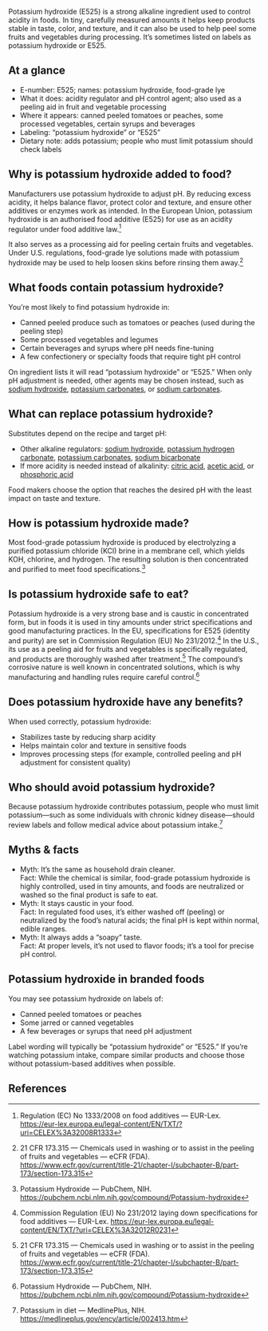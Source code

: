 Potassium hydroxide (E525) is a strong alkaline ingredient used to control acidity in foods. In tiny, carefully measured amounts it helps keep products stable in taste, color, and texture, and it can also be used to help peel some fruits and vegetables during processing. It’s sometimes listed on labels as potassium hydroxide or E525.

<!--more-->

## At a glance
- E-number: E525; names: potassium hydroxide, food-grade lye
- What it does: acidity regulator and pH control agent; also used as a peeling aid in fruit and vegetable processing
- Where it appears: canned peeled tomatoes or peaches, some processed vegetables, certain syrups and beverages
- Labeling: “potassium hydroxide” or “E525”
- Dietary note: adds potassium; people who must limit potassium should check labels

## Why is potassium hydroxide added to food?
Manufacturers use potassium hydroxide to adjust pH. By reducing excess acidity, it helps balance flavor, protect color and texture, and ensure other additives or enzymes work as intended. In the European Union, potassium hydroxide is an authorised food additive (E525) for use as an acidity regulator under food additive law.[^1]

It also serves as a processing aid for peeling certain fruits and vegetables. Under U.S. regulations, food-grade lye solutions made with potassium hydroxide may be used to help loosen skins before rinsing them away.[^2]

## What foods contain potassium hydroxide?
You’re most likely to find potassium hydroxide in:
- Canned peeled produce such as tomatoes or peaches (used during the peeling step)
- Some processed vegetables and legumes
- Certain beverages and syrups where pH needs fine-tuning
- A few confectionery or specialty foods that require tight pH control

On ingredient lists it will read “potassium hydroxide” or “E525.” When only pH adjustment is needed, other agents may be chosen instead, such as [sodium hydroxide](/e524-sodium-hydroxide), [potassium carbonates](/e501-potassium-carbonates), or [sodium carbonates](/e500-sodium-carbonates).

## What can replace potassium hydroxide?
Substitutes depend on the recipe and target pH:
- Other alkaline regulators: [sodium hydroxide](/e524-sodium-hydroxide), [potassium hydrogen carbonate](/e501ii-potassium-hydrogen-carbonate), [potassium carbonates](/e501-potassium-carbonates), [sodium bicarbonate](/e500ii-sodium-bicarbonate)
- If more acidity is needed instead of alkalinity: [citric acid](/e330-citric-acid), [acetic acid](/e260-acetic-acid), or [phosphoric acid](/e338-phosphoric-acid)

Food makers choose the option that reaches the desired pH with the least impact on taste and texture.

## How is potassium hydroxide made?
Most food-grade potassium hydroxide is produced by electrolyzing a purified potassium chloride (KCl) brine in a membrane cell, which yields KOH, chlorine, and hydrogen. The resulting solution is then concentrated and purified to meet food specifications.[^3]

## Is potassium hydroxide safe to eat?
Potassium hydroxide is a very strong base and is caustic in concentrated form, but in foods it is used in tiny amounts under strict specifications and good manufacturing practices. In the EU, specifications for E525 (identity and purity) are set in Commission Regulation (EU) No 231/2012.[^4] In the U.S., its use as a peeling aid for fruits and vegetables is specifically regulated, and products are thoroughly washed after treatment.[^2] The compound’s corrosive nature is well known in concentrated solutions, which is why manufacturing and handling rules require careful control.[^3]

## Does potassium hydroxide have any benefits?
When used correctly, potassium hydroxide:
- Stabilizes taste by reducing sharp acidity
- Helps maintain color and texture in sensitive foods
- Improves processing steps (for example, controlled peeling and pH adjustment for consistent quality)

## Who should avoid potassium hydroxide?
Because potassium hydroxide contributes potassium, people who must limit potassium—such as some individuals with chronic kidney disease—should review labels and follow medical advice about potassium intake.[^5]

## Myths & facts
- Myth: It’s the same as household drain cleaner.  
  Fact: While the chemical is similar, food-grade potassium hydroxide is highly controlled, used in tiny amounts, and foods are neutralized or washed so the final product is safe to eat.
- Myth: It stays caustic in your food.  
  Fact: In regulated food uses, it’s either washed off (peeling) or neutralized by the food’s natural acids; the final pH is kept within normal, edible ranges.
- Myth: It always adds a “soapy” taste.  
  Fact: At proper levels, it’s not used to flavor foods; it’s a tool for precise pH control.

## Potassium hydroxide in branded foods
You may see potassium hydroxide on labels of:
- Canned peeled tomatoes or peaches
- Some jarred or canned vegetables
- A few beverages or syrups that need pH adjustment

Label wording will typically be “potassium hydroxide” or “E525.” If you’re watching potassium intake, compare similar products and choose those without potassium-based additives when possible.

## References
[^1]: Regulation (EC) No 1333/2008 on food additives — EUR-Lex. https://eur-lex.europa.eu/legal-content/EN/TXT/?uri=CELEX%3A32008R1333
[^2]: 21 CFR 173.315 — Chemicals used in washing or to assist in the peeling of fruits and vegetables — eCFR (FDA). https://www.ecfr.gov/current/title-21/chapter-I/subchapter-B/part-173/section-173.315
[^3]: Potassium Hydroxide — PubChem, NIH. https://pubchem.ncbi.nlm.nih.gov/compound/Potassium-hydroxide
[^4]: Commission Regulation (EU) No 231/2012 laying down specifications for food additives — EUR-Lex. https://eur-lex.europa.eu/legal-content/EN/TXT/?uri=CELEX%3A32012R0231
[^5]: Potassium in diet — MedlinePlus, NIH. https://medlineplus.gov/ency/article/002413.htm
